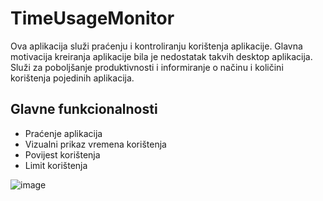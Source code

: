 # TimeUsageMonitor
Ova aplikacija služi praćenju i kontroliranju korištenja aplikacije. Glavna motivacija kreiranja aplikacije bila je nedostatak takvih desktop aplikacija.
Služi za poboljšanje produktivnosti i informiranje o načinu i količini korištenja pojedinih aplikacija.

## Glavne funkcionalnosti
- Praćenje aplikacija
- Vizualni prikaz vremena korištenja
- Povijest korištenja
- Limit korištenja

![image](https://user-images.githubusercontent.com/76628050/165506031-cd966fb3-17e0-4024-a57f-4c87c0227ab0.png)


